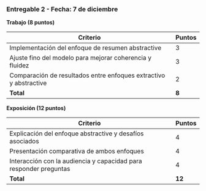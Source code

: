 ### **Entregable 2 - Fecha: 7 de diciembre**

**Trabajo (8 puntos)**

| Criterio                                                                | Puntos |
|-------------------------------------------------------------------------|--------|
| Implementación del enfoque de resumen abstractive                       | 3      |
| Ajuste fino del modelo para mejorar coherencia y fluidez                | 3      |
| Comparación de resultados entre enfoques extractivo y abstractive       | 2      |
| **Total**                                                               | **8**  |

**Exposición (12 puntos)**

| Criterio                                                                 | Puntos |
|--------------------------------------------------------------------------|--------|
| Explicación del enfoque abstractive y desafíos asociados                 | 4      |
| Presentación comparativa de ambos enfoques                               | 4      |
| Interacción con la audiencia y capacidad para responder preguntas        | 4      |
| **Total**                                                                | **12** |
